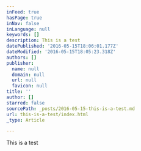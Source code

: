 ```yaml
---
inFeed: true
hasPage: true
inNav: false
inLanguage: null
keywords: []
description: This is a test
datePublished: '2016-05-15T18:06:01.177Z'
dateModified: '2016-05-15T18:05:23.318Z'
authors: []
publisher:
  name: null
  domain: null
  url: null
  favicon: null
title: ''
author: []
starred: false
sourcePath: _posts/2016-05-15-this-is-a-test.md
url: this-is-a-test/index.html
_type: Article

---
```

This is a test